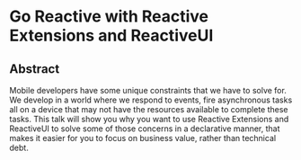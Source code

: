 # Go Reactive with Reactive Extensions and ReactiveUI

## Abstract
Mobile developers have some unique constraints that we have to solve for.  We develop in a world where we respond to events, fire asynchronous tasks all on a device that may not have the resources available to complete these tasks.  This talk will show you why you want to use Reactive Extensions and ReactiveUI to solve some of those concerns in a declarative manner, that makes it easier for you to focus on business value, rather than technical debt.